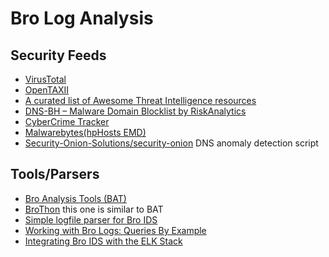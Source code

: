 # Bro Log Analysis

## Security Feeds
* [VirusTotal](https://developers.virustotal.com/reference)
* [OpenTAXII](https://opentaxii.readthedocs.io/en/stable/)
* [A curated list of Awesome Threat Intelligence resources
](https://github.com/hslatman/awesome-threat-intelligence)
* [DNS-BH – Malware Domain Blocklist by RiskAnalytics](http://www.malwaredomains.com/)
* [CyberCrime Tracker](http://cybercrime-tracker.net/)
* [Malwarebytes(hpHosts EMD)](https://hosts-file.net/emd.txt)
* [Security-Onion-Solutions/security-onion](https://github.com/Security-Onion-Solutions/security-onion/wiki/DNSAnomalyDetection) DNS anomaly detection script

## Tools/Parsers
* [Bro Analysis Tools (BAT)](https://github.com/SuperCowPowers/bat/)
* [BroThon](https://pypi.org/project/brothon/) this one is similar to BAT
* [Simple logfile parser for Bro IDS](https://github.com/elnappo/bro-log-parser)
* [Working with Bro Logs: Queries By Example](https://blog.rapid7.com/2016/06/02/working-with-bro-logs-queries-by-example/)
* [Integrating Bro IDS with the ELK Stack](https://logz.io/blog/bro-elk-part-1/)
